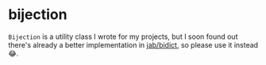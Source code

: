 # bijection

`Bijection` is a utility class I wrote for my projects, but I soon found out there's already a better implementation in [jab/bidict](https://github.com/jab/bidict), so please use it instead 😂.
